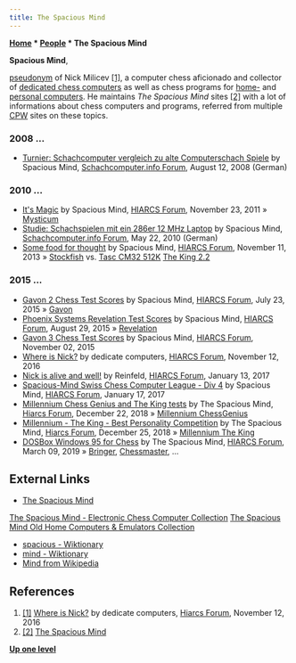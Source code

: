 ```yaml
---
title: The Spacious Mind
---
```

**[Home](Home "Home") \* [People](People "People") \* The Spacious Mind**


**Spacious Mind**,  

[pseudonym](https://en.wikipedia.org/wiki/Pseudonym) of Nick Milicev <a id="cite-note-1" href="#cite-ref-1">[1]</a>, a computer chess aficionado and collector of [dedicated chess computers](Dedicated_Chess_Computers "Dedicated Chess Computers") as well as chess programs for [home-](https://en.wikipedia.org/wiki/Home_computer) and [personal computers](https://en.wikipedia.org/wiki/Personal_computer). He maintains *The Spacious Mind* sites <a id="cite-note-2" href="#cite-ref-2">[2]</a> with a lot of informations about chess computers and programs, referred from multiple [CPW](Home "Home") sites on these topics.



### 2008 ...


* [Turnier: Schachcomputer vergleich zu alte Computerschach Spiele](http://www.schachcomputer.info/forum/f11/schachcomputer-vergleich-zu-alte-computerschach-spiele-1948-2.html) by Spacious Mind, [Schachcomputer.info Forum](Computer_Chess_Forums "Computer Chess Forums"), August 12, 2008 (German)


### 2010 ...


* [It's Magic](http://www.hiarcs.net/forums/viewtopic.php?t=4546) by Spacious Mind, [HIARCS Forum](Computer_Chess_Forums "Computer Chess Forums"), November 23, 2011 » [Mysticum](index.php?title=Mysticum&action=edit&redlink=1 "Mysticum (page does not exist)")
* [Studie: Schachspielen mit ein 286er 12 MHz Laptop](http://www.schachcomputer.info/forum/showthread.php?t=3531) by Spacious Mind, [Schachcomputer.info Forum](Computer_Chess_Forums "Computer Chess Forums"), May 22, 2010 (German)
* [Some food for thought](http://hiarcs.net/forums/viewtopic.php?t=6425) by Spacious Mind, [HIARCS Forum](Computer_Chess_Forums "Computer Chess Forums"), November 11, 2013 » [Stockfish](Stockfish "Stockfish") vs. [Tasc CM32 512K](ChessMachine "ChessMachine") [The King 2.2](The_King "The King")


### 2015 ...


* [Gavon 2 Chess Test Scores](http://www.hiarcs.net/forums/viewtopic.php?t=7306) by Spacious Mind, [HIARCS Forum](Computer_Chess_Forums "Computer Chess Forums"), July 23, 2015 » [Gavon](Gavon "Gavon")
* [Phoenix Systems Revelation Test Scores](http://www.hiarcs.net/forums/viewtopic.php?t=7381) by Spacious Mind, [HIARCS Forum](Computer_Chess_Forums "Computer Chess Forums"), August 29, 2015 » [Revelation](Revelation "Revelation")
* [Gavon 3 Chess Test Scores](http://www.hiarcs.net/forums/viewtopic.php?t=7490) by Spacious Mind, [HIARCS Forum](Computer_Chess_Forums "Computer Chess Forums"), November 02, 2015
* [Where is Nick?](http://www.hiarcs.net/forums/viewtopic.php?t=8120) by dedicate computers, [HIARCS Forum](Computer_Chess_Forums "Computer Chess Forums"), November 12, 2016
* [Nick is alive and well!](http://www.hiarcs.net/forums/viewtopic.php?t=8206) by Reinfeld, [HIARCS Forum](Computer_Chess_Forums "Computer Chess Forums"), January 13, 2017
* [Spacious-Mind Swiss Chess Computer League - Div 4](http://www.hiarcs.net/forums/viewtopic.php?t=8211) by Spacious Mind, [HIARCS Forum](Computer_Chess_Forums "Computer Chess Forums"), January 17, 2017
* [Millennium Chess Genius and The King tests](https://www.hiarcs.net/forums/viewtopic.php?t=9277) by The Spacious Mind, [Hiarcs Forum](Computer_Chess_Forums "Computer Chess Forums"), December 22, 2018 » [Millennium ChessGenius](Millennium_ChessGenius "Millennium ChessGenius")
* [Millennium - The King - Best Personality Competition](https://www.hiarcs.net/forums/viewtopic.php?t=9287) by The Spacious Mind, [Hiarcs Forum](Computer_Chess_Forums "Computer Chess Forums"), December 25, 2018 » [Millennium The King](Millennium_The_King "Millennium The King")
* [DOSBox Windows 95 for Chess](http://hiarcs.net/forums/viewtopic.php?t=9403&start=16) by The Spacious Mind, [HIARCS Forum](Computer_Chess_Forums "Computer Chess Forums"), March 09, 2019 » [Bringer](Bringer "Bringer"), [Chessmaster](Chessmaster "Chessmaster"), ...


## External Links


* [The Spacious Mind](http://www.spacious-mind.com/index.html)


 [The Spacious Mind - Electronic Chess Computer Collection](http://www.spacious-mind.com/html/collection.html)
 [The Spacious Mind Old Home Computers & Emulators Collection](http://www.spacious-mind.com/html/computers.html)
* [spacious - Wiktionary](https://en.wiktionary.org/wiki/spacious)
* [mind - Wiktionary](https://en.wiktionary.org/wiki/mind)
* [Mind from Wikipedia](https://en.wikipedia.org/wiki/Mind)


## References


1. <a id="cite-ref-1" href="#cite-note-1">[1]</a> [Where is Nick?](http://www.hiarcs.net/forums/viewtopic.php?t=8120) by dedicate computers, [Hiarcs Forum](Computer_Chess_Forums "Computer Chess Forums"), November 12, 2016
2. <a id="cite-ref-2" href="#cite-note-2">[2]</a> [The Spacious Mind](https://www.spacious-mind.com/index.html)

**[Up one level](People "People")**







 
